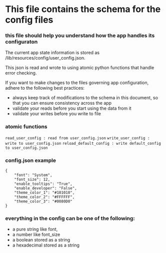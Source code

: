 # This file contains the schema for the config files
### this file should help you understand how the app handles its configuraton
The current app state information is stored as /lib/resources/config/user_config.json. 

This json is read and wrote to using atomic python functions that handle error checking. 

If you want to make changes to the files governing app configuration, adhere to the following best practices: 
- always keep track of modifications to the schema in this document, so that you can ensure consistency across the app
- validate your reads before you start using the data from it
- validate your writes before you write to file

### atomic functions
`read_user_config : read from user_config.json`
`write_user_config : write to user_config.json`
`reload_default_config : write default_config to user_config.json`

### config.json example
```
{
    "font": "System",
    "font_size": 12,
    "enable_tooltips": "True",
    "enable_developer": "False",
    "theme_color_1": "#101010",
    "theme_color_2": "#FFFFFF",
    "theme_color_3": "#0080D0"
}
```

### everything in the config can be one of the following: 
- a pure string like font, 
- a number like font_size 
- a boolean stored as a string 
- a hexadecimal stored as a string 
